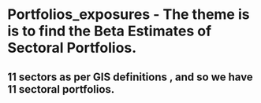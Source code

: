 # Portfolios_exposures - The theme is is to find the Beta Estimates of Sectoral Portfolios.
## 11 sectors as per GIS definitions , and so we have 11 sectoral portfolios. 

